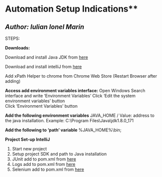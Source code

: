 

# Automation Setup Indications**





## *Author: Iulian Ionel Marin*





STEPS:

**Downloads:**

Download and install Java JDK  from [here](http://www.oracle.com/technetwork/java/javase/downloads/jdk8-downloads-2133151.html)

Download and install intelliJ from [here](https://www.jetbrains.com/idea/download/download-thanks.html?platform=windows&code=IIC)

Add xPath Helper to chrome from Chrome Web Store (Restart Browser after adding)
	

**Access add environment variables interface:**
	Open Windows Search interface and write ‘Environment Variables’
	Click ‘Edit the system environment variables’ button  
	Click ‘Environment Variables’ button  


**Add the following environment variables**
	JAVA_HOME   /  Value: address to the java installation. Example: C:\Program Files\Java\jdk1.8.0_171

**Add the following to ‘path’ variable**
	%JAVA_HOME%\bin;

 


**Project Set-up IntelliJ**
1. Start new project
2. Setup project SDK and path to Java installation
3. JUnit add to pom.xml from [here](https://mvnrepository.com/artifact/junit/junit/4.12)
4. Logs add to pom.xml from [here](https://mvnrepository.com/artifact/net.logstash.logback/logstash-logback-encoder/5.2)
5. Selenium add to pom.xml from [here](https://mvnrepository.com/artifact/org.seleniumhq.selenium/selenium-java/3.14.0)
	




